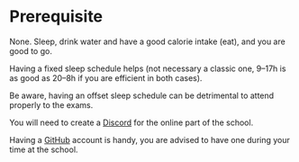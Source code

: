 # Prerequisite

None.
Sleep, drink water and have a good calorie intake (eat), and you are good to go.

Having a fixed sleep schedule helps
(not necessary a classic one, 9–17h is as good as 20–8h if you are efficient in both cases).

Be aware, having an offset sleep schedule can be detrimental to attend properly to the exams.

You will need to create a [Discord](https://discord.com/) for the online part of the school.
 
Having a [GitHub](https://github.com/) account is handy, you are advised to have one during your time at the school.
